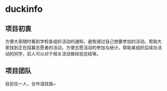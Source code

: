 # duckinfo

## 项目初衷

方便大家随时看到学校各组织活动的通知，避免错过自己想要参加的活动。帮助大家找到正在招募志愿者的活动，方便志愿活动的参加与统计。帮助某组织后续办活动的同学，前人可以对于相关活动做经验总结等。

## 项目团队

目前仅一人，合作请找我~
